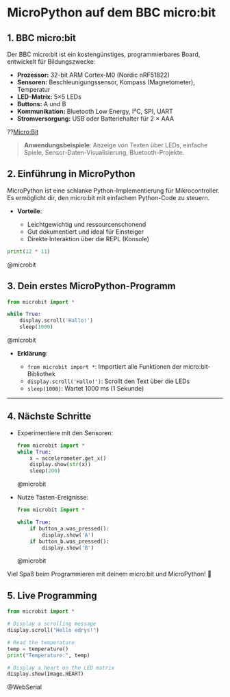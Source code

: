 <!--

author:   Sebastian Zug; André Dietrich

email:    LiaScript@web.de

language: de

comment:  Dies ist ein interaktiver Demo-Kurs zu MicroPython basierend auf der MicroBit v2 Plattform. 

edit:    https://liascript.github.io/LiveEditor/?/show/file/https://raw.githubusercontent.com/LiaPlayground/microbit-demo-tutorial/refs/heads/main/README.md

import:  https://raw.githubusercontent.com/liaTemplates/webserial/main/README.md
         https://raw.githubusercontent.com/liaTemplates/MicroBit-Simulator/main/README.md

persistent: true

-->

# MicroPython auf dem BBC micro:bit

## 1. BBC micro:bit

Der BBC micro:bit ist ein kostengünstiges, programmierbares Board, entwickelt für Bildungszwecke:

* __Prozessor:__ 32-bit ARM Cortex-M0 (Nordic nRF51822)
* __Sensoren:__ Beschleunigungssensor, Kompass (Magnetometer), Temperatur
* __LED-Matrix:__ 5×5 LEDs
* __Buttons:__ A und B
* __Kommunikation:__ Bluetooth Low Energy, I²C, SPI, UART
* __Stromversorgung:__ USB oder Batteriehalter für 2 × AAA

??[Micro:Bit](https://sketchfab.com/3d-models/microbit-b453f11ad77a4545a33b3e0ecfba6fc5)

> **Anwendungsbeispiele**: Anzeige von Texten über LEDs, einfache Spiele, Sensor-Daten-Visualisierung, Bluetooth-Projekte.



## 2. Einführung in MicroPython

MicroPython ist eine schlanke Python-Implementierung für Mikrocontroller. Es ermöglicht dir, den micro\:bit mit einfachem Python-Code zu steuern.

* __Vorteile__:

  * Leichtgewichtig und ressourcenschonend
  * Gut dokumentiert und ideal für Einsteiger
  * Direkte Interaktion über die REPL (Konsole)

``` python
print(12 * 11)
```
@microbit

## 3. Dein erstes MicroPython-Programm

```python
from microbit import *

while True:
    display.scroll('Hallo!')
    sleep(1000)
```
@microbit

* **Erklärung**:

  * `from microbit import *`: Importiert alle Funktionen der micro\:bit-Bibliothek
  * `display.scroll('Hallo!')`: Scrollt den Text über die LEDs
  * `sleep(1000)`: Wartet 1000 ms (1 Sekunde)

---

## 4. Nächste Schritte

* Experimentiere mit den Sensoren:

  ```python
  from microbit import *
  while True:
      x = accelerometer.get_x()
      display.show(str(x))
      sleep(200)
  ```
  @microbit

* Nutze Tasten-Ereignisse:

  ```python
  from microbit import *

  while True:
      if button_a.was_pressed():
          display.show('A')
      if button_b.was_pressed():
          display.show('B')
  ```
  @microbit

Viel Spaß beim Programmieren mit deinem micro\:bit und MicroPython! 🎉


## 5. Live Programming

``` python
from microbit import *

# Display a scrolling message
display.scroll("Hello edrys!")

# Read the temperature
temp = temperature()
print("Temperature:", temp)

# Display a heart on the LED matrix
display.show(Image.HEART)
```
@WebSerial
